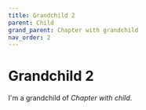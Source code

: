 ```yaml
---
title: Grandchild 2
parent: Child
grand_parent: Chapter with grandchild
nav_order: 2
---
```


# Grandchild 2
I'm a grandchild of *Chapter with child*.
